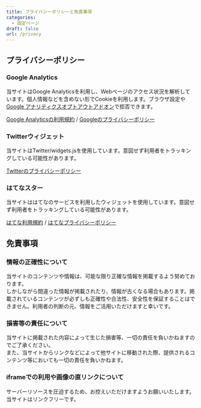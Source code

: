 ```yaml
---
title: プライバシーポリシーと免責事項
categories:
  - 固定ページ
draft: false
url: /privacy
---
```


<!--more-->

## プライバシーポリシー

### Google Analytics

当サイトはGoogle Analyticsを利用し、Webページのアクセス状況を解析しています。個人情報などを含めない形でCookieを利用します。ブラウザ設定や[Google アナリティクスオプトアウトアドオン](https://tools.google.com/dlpage/gaoptout?hl=ja)で拒否できます。

[Google Analyticsの利用規約](http://www.google.com/analytics/terms/jp.html) / [Googleのプライバシーポリシー](http://www.google.com/intl/ja/policies/privacy/)

### Twitterウィジェット

当サイトはTwitter/widgets.jsを使用しています。意図せず利用者をトラッキングしている可能性があります。

[Twitterのプライバシーポリシー](https://twitter.com/ja/privacy)

### はてなスター

当サイトははてなのサービスを利用したウィジェットを使用しています。意図せず利用者をトラッキングしている可能性があります。

[はてな利用規約](https://policies.hatena.ne.jp/rule) / [はてなプライバシーポリシー](https://policies.hatena.ne.jp/privacypolicy-ja)

## 免責事項

### 情報の正確性について

当サイトのコンテンツや情報は、可能な限り正確な情報を掲載するよう努めております。  
しかしながら間違った情報が掲載されたり、情報が古くなる場合もあります。掲載されているコンテンツが必ずしも正確性や合法性、安全性を保証することはできません。利用者の判断の元、情報をご活用いただけますと幸いです。

### 損害等の責任について

当サイトに掲載された内容によって生じた損害等、一切の責任を負いかねますのでご了承ください。  
また、当サイトからリンクなどによって他サイトに移動された際、提供されるコンテンツ等においても一切の責任を負いかねます。

### iframeでの利用や画像の直リンクについて

サーバーリソースを圧迫するため、お控えいただけますようお願いいたします。当サイトはリンクフリーです。

